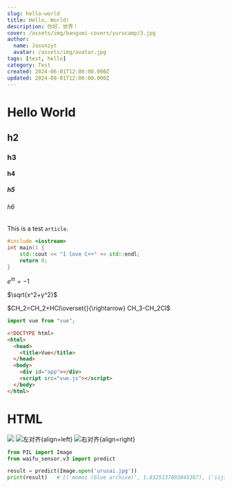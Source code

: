```yaml
---
slug: hello-world
title: Hello, World!
description: 你好，世界！
cover: /assets/img/bangumi-covers/yurucamp/3.jpg
author:
  name: Jasonzyt
  avatar: /assets/img/avatar.jpg
tags: [test, hello]
category: Test
created: 2024-06-01T12:00:00.000Z
updated: 2024-08-01T12:00:00.000Z
---
```


# Hello World

## h2

### h3

#### h4

##### h5

###### h6

This is a test `article`.

```cpp {3,4}
#include <iostream>
int main() {
    std::cout << "I love C++" << std::endl;
    return 0;
}
```

$e^{i\pi}=-1$

$\sqrt{x^2+y^2}$

$CH_2=CH_2+HCl\overset{}{\rightarrow} CH_3-CH_2Cl$

```js
import vue from "vue";
```

```html [App.vue]
<!DOCTYPE html>
<html>
  <head>
    <title>Vue</title>
  </head>
  <body>
    <div id="app"></div>
    <script src="vue.js"></script>
  </body>
</html>
```

# HTML

![](/assets/img/illustrations/112981252_p0.jpg)
![左对齐](/assets/img/illustrations/112981252_p0.jpg){align=left}
![右对齐](/assets/img/illustrations/112981252_p0.jpg){align=right}

```python
from PIL import Image
from waifu_sensor.v3 import predict

result = predict(Image.open('urusai.jpg'))
print(result)   # [('momoi (blue archive)', 1.8325137893845367), ('iijima yun', 2.4338155048445755), ('midori (blue archive)', 2.5287921933510806)]
```
